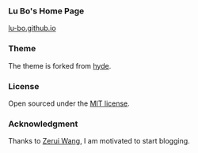 ### Lu Bo's Home Page

<!--[http://www.lubome.com](http://www.lubome.com)-->
[lu-bo.github.io](lu-bo.github.io)

### Theme

The theme is forked from [hyde](https://github.com/poole/hyde).

### License

Open sourced under the [MIT license](LICENSE.md).

### Acknowledgment

Thanks to [Zerui Wang](http://wangzerui.me), I am motivated to start blogging.
